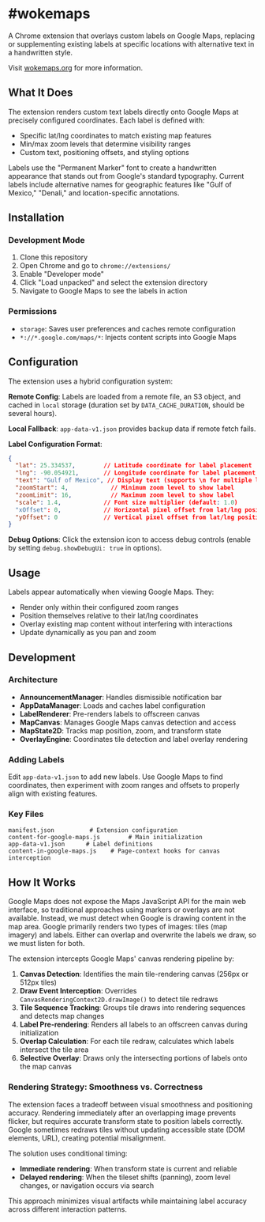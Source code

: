 # #wokemaps

A Chrome extension that overlays custom labels on Google Maps, replacing or supplementing existing labels at specific locations with alternative text in a handwritten style.

Visit [wokemaps.org](http://wokemaps.org/) for more information.

## What It Does

The extension renders custom text labels directly onto Google Maps at precisely configured coordinates. Each label is defined with:
- Specific lat/lng coordinates to match existing map features
- Min/max zoom levels that determine visibility ranges
- Custom text, positioning offsets, and styling options

Labels use the "Permanent Marker" font to create a handwritten appearance that stands out from Google's standard typography. Current labels include alternative names for geographic features like "Gulf of Mexico," "Denali," and location-specific annotations.

## Installation

### Development Mode
1. Clone this repository
2. Open Chrome and go to `chrome://extensions/`
3. Enable "Developer mode"
4. Click "Load unpacked" and select the extension directory
5. Navigate to Google Maps to see the labels in action

### Permissions
- `storage`: Saves user preferences and caches remote configuration
- `*://*.google.com/maps/*`: Injects content scripts into Google Maps

## Configuration

The extension uses a hybrid configuration system:

**Remote Config**: Labels are loaded from a remote file, an S3 object, and cached in `local` storage (duration set by `DATA_CACHE_DURATION`, should be several hours).

**Local Fallback**: `app-data-v1.json` provides backup data if remote fetch fails.

**Label Configuration Format**:
```json
{
  "lat": 25.334537,        // Latitude coordinate for label placement
  "lng": -90.054921,       // Longitude coordinate for label placement
  "text": "Gulf of Mexico", // Display text (supports \n for multiple lines)
  "zoomStart": 4,            // Minimum zoom level to show label
  "zoomLimit": 16,           // Maximum zoom level to show label
  "scale": 1.4,            // Font size multiplier (default: 1.0)
  "xOffset": 0,            // Horizontal pixel offset from lat/lng position
  "yOffset": 0             // Vertical pixel offset from lat/lng position
}
```

**Debug Options**: Click the extension icon to access debug controls (enable by setting `debug.showDebugUi: true` in options).

## Usage

Labels appear automatically when viewing Google Maps. They:
- Render only within their configured zoom ranges
- Position themselves relative to their lat/lng coordinates
- Overlay existing map content without interfering with interactions
- Update dynamically as you pan and zoom

## Development

### Architecture
- **AnnouncementManager**: Handles dismissible notification bar
- **AppDataManager**: Loads and caches label configuration
- **LabelRenderer**: Pre-renders labels to offscreen canvas
- **MapCanvas**: Manages Google Maps canvas detection and access
- **MapState2D**: Tracks map position, zoom, and transform state
- **OverlayEngine**: Coordinates tile detection and label overlay rendering

### Adding Labels
Edit `app-data-v1.json` to add new labels. Use Google Maps to find coordinates, then experiment with zoom ranges and offsets to properly align with existing features.

### Key Files
```
manifest.json          # Extension configuration
content-for-google-maps.js        # Main initialization
app-data-v1.json      # Label definitions
content-in-google-maps.js    # Page-context hooks for canvas interception
```

## How It Works

Google Maps does not expose the Maps JavaScript API for the main web interface, so traditional approaches using markers or overlays are not available. Instead, we must detect when Google is drawing content in the map area. Google primarily renders two types of images: tiles (map imagery) and labels. Either can overlap and overwrite the labels we draw, so we must listen for both.

The extension intercepts Google Maps' canvas rendering pipeline by:

1. **Canvas Detection**: Identifies the main tile-rendering canvas (256px or 512px tiles)
2. **Draw Event Interception**: Overrides `CanvasRenderingContext2D.drawImage()` to detect tile redraws
3. **Tile Sequence Tracking**: Groups tile draws into rendering sequences and detects map changes
4. **Label Pre-rendering**: Renders all labels to an offscreen canvas during initialization
5. **Overlap Calculation**: For each tile redraw, calculates which labels intersect the tile area
6. **Selective Overlay**: Draws only the intersecting portions of labels onto the map canvas

### Rendering Strategy: Smoothness vs. Correctness

The extension faces a tradeoff between visual smoothness and positioning accuracy. Rendering immediately after an overlapping image prevents flicker, but requires accurate transform state to position labels correctly. Google sometimes redraws tiles without updating accessible state (DOM elements, URL), creating potential misalignment.

The solution uses conditional timing:
- **Immediate rendering**: When transform state is current and reliable
- **Delayed rendering**: When the tileset shifts (panning), zoom level changes, or navigation occurs via search

This approach minimizes visual artifacts while maintaining label accuracy across different interaction patterns.
